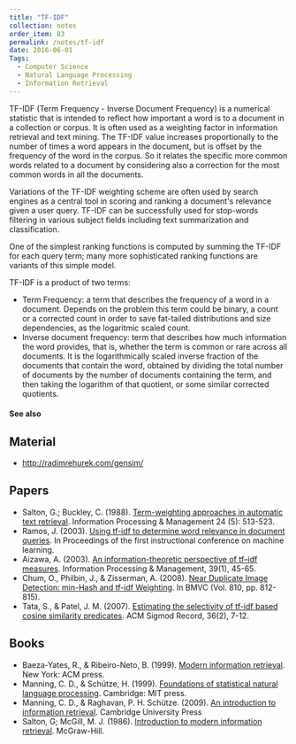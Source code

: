 ```yaml
---
title: "TF-IDF"
collection: notes
order_item: 83
permalink: /notes/tf-idf
date: 2016-06-01
Tags:
  - Computer Science
  - Natural Language Processing
  - Information Retrieval
---
```


TF-IDF (Term Frequency - Inverse Document Frequency) is a numerical statistic that is intended to reflect how important a word is to a document in a collection or corpus. It is often used as a weighting factor in information retrieval and text mining. The TF-IDF value increases proportionally to the number of times a word appears in the document, but is offset by the frequency of the word in the corpus. So it relates the specific more common words related to a document by considering also a correction for the most common words in all the documents.

Variations of the TF-IDF weighting scheme are often used by search engines as a central tool in scoring and ranking a document's relevance given a user query. TF-IDF can be successfully used for stop-words filtering in various subject fields including text summarization and classification.

One of the simplest ranking functions is computed by summing the TF-IDF for each query term; many more sophisticated ranking functions are variants of this simple model.

TF-IDF is a product of two terms:
* Term Frequency: a term that describes the frequency of a word in a document. Depends on the problem this term could be binary, a count or a corrected count in order to save fat-tailed distributions and size dependencies, as the logaritmic scaled count.
* Inverse document frequency: term that describes how much information the word provides, that is, whether the term is common or rare across all documents. It is the logarithmically scaled inverse fraction of the documents that contain the word, obtained by dividing the total number of documents by the number of documents containing the term, and then taking the logarithm of that quotient, or some similar corrected quotients.


#### See also



## Material
* http://radimrehurek.com/gensim/


## Papers
* Salton, G.; Buckley, C. (1988). [Term-weighting approaches in automatic text retrieval](). Information Processing & Management 24 (5): 513-523.
* Ramos, J. (2003). [Using tf-idf to determine word relevance in document queries](https://www.cs.rutgers.edu/~mlittman/courses/ml03/iCML03/papers/ramos.pdf). In Proceedings of the first instructional conference on machine learning.
* Aizawa, A. (2003). [An information-theoretic perspective of tf–idf measures](https://ccc.inaoep.mx/~villasen/index_archivos/cursoTL/articulos/Aizawa-tf-idfMeasures.pdf). Information Processing & Management, 39(1), 45-65.
* Chum, O., Philbin, J., & Zisserman, A. (2008). [Near Duplicate Image Detection: min-Hash and tf-idf Weighting](http://www.bmva.org/bmvc/2008/papers/119.pdf). In BMVC (Vol. 810, pp. 812-815).
* Tata, S., & Patel, J. M. (2007). [Estimating the selectivity of tf-idf based cosine similarity predicates](http://sigmod.org/publications/sigmodRecord/0706/p07.article-tata.pdf). ACM Sigmod Record, 36(2), 7-12.


## Books
* Baeza-Yates, R., & Ribeiro-Neto, B. (1999). [Modern information retrieval](https://www.goodreads.com/book/show/433444.Modern_Information_Retrieval). New York: ACM press.
* Manning, C. D., & Schütze, H. (1999). [Foundations of statistical natural language processing](https://www.goodreads.com/book/show/776349.Foundations_of_Statistical_Natural_Language_Processing). Cambridge: MIT press.
* Manning, C. D., & Raghavan, P. H. Schütze. (2009). [An introduction to information retrieval](https://www.goodreads.com/book/show/3278309-introduction-to-information-retrieval). Cambridge University Press
* Salton, G; McGill, M. J. (1986). [Introduction to modern information retrieval](https://www.goodreads.com/book/show/633362.Introduction_to_Modern_Information_Retrieval?from_search=true&search_version=service). McGraw-Hill.


